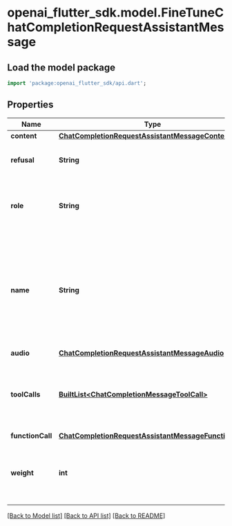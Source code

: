 # openai_flutter_sdk.model.FineTuneChatCompletionRequestAssistantMessage

## Load the model package
```dart
import 'package:openai_flutter_sdk/api.dart';
```

## Properties
Name | Type | Description | Notes
------------ | ------------- | ------------- | -------------
**content** | [**ChatCompletionRequestAssistantMessageContent**](ChatCompletionRequestAssistantMessageContent.md) |  | [optional] 
**refusal** | **String** | The refusal message by the assistant. | [optional] 
**role** | **String** | The role of the messages author, in this case `assistant`. | 
**name** | **String** | An optional name for the participant. Provides the model information to differentiate between participants of the same role. | [optional] 
**audio** | [**ChatCompletionRequestAssistantMessageAudio**](ChatCompletionRequestAssistantMessageAudio.md) |  | [optional] 
**toolCalls** | [**BuiltList&lt;ChatCompletionMessageToolCall&gt;**](ChatCompletionMessageToolCall.md) | The tool calls generated by the model, such as function calls. | [optional] 
**functionCall** | [**ChatCompletionRequestAssistantMessageFunctionCall**](ChatCompletionRequestAssistantMessageFunctionCall.md) |  | [optional] 
**weight** | **int** | Controls whether the assistant message is trained against (0 or 1) | [optional] 

[[Back to Model list]](../README.md#documentation-for-models) [[Back to API list]](../README.md#documentation-for-api-endpoints) [[Back to README]](../README.md)


